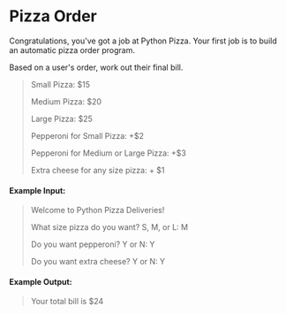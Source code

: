# Pizza Order

Congratulations, you've got a job at Python Pizza. Your first job is to build an automatic pizza order program.

Based on a user's order, work out their final bill.

> Small Pizza: $15
>
> Medium Pizza: $20
>
> Large Pizza: $25
>
> Pepperoni for Small Pizza: +$2
>
> Pepperoni for Medium or Large Pizza: +$3
>
> Extra cheese for any size pizza: + $1


#### Example Input:

> Welcome to Python Pizza Deliveries!
>
> What size pizza do you want? S, M, or L:  M
>
> Do you want pepperoni? Y or N:  Y
>
> Do you want extra cheese? Y or N:  Y


#### Example Output:

> Your total bill is $24



